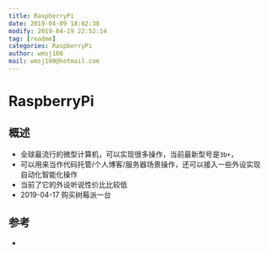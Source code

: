 ```yaml
---
title: RaspberryPi
date: 2019-04-09 18:02:38	
modify: 2019-04-19 22:52:14	
tag: [readme]
categories: RaspberryPi
author: wmsj100
mail: wmsj100@hotmail.com
---
```


# RaspberryPi

## 概述
- 全球最流行的微型计算机，可以实现很多操作，当前最新型号是`3b+`，
- 可以用来当作代码托管/个人博客/服务器场景操作，还可以接入一些外设实现自动化智能化操作
- 当前了它的外设听说性价比比较低
- 2019-04-17 购买树莓派一台

## 
## 参考
- []()
